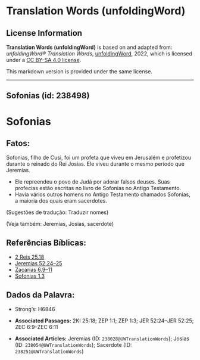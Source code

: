 # Translation Words (unfoldingWord)

## License Information

**Translation Words (unfoldingWord)** is based on and adapted from: _unfoldingWord® Translation Words_, [unfoldingWord](https://unfoldingword.org/utw), 2022, which is licensed under a [CC BY-SA 4.0 license](https://creativecommons.org/licenses/by-sa/4.0/legalcode.en).

This markdown version is provided under the same license.



--------------------------------

## Sofonias (id: 238498)

Sofonias
========

Fatos:
------

Sofonias, filho de Cusi, foi um profeta que viveu em Jerusalém e profetizou durante o reinado do Rei Josias. Ele viveu durante o mesmo período que Jeremias.

* Ele repreendeu o povo de Judá por adorar falsos deuses. Suas profecias estão escritas no livro de Sofonias no Antigo Testamento.
* Havia vários outros homens no Antigo Testamento chamados Sofonias, a maioria dos quais eram sacerdotes.

(Sugestões de tradução: Traduzir nomes)

(Veja também: Jeremias, Josias, sacerdote)

Referências Bíblicas:
---------------------

* [2 Reis 25\.18](https://ref.ly/2Kgs25:18)
* [Jeremias 52\.24–25](https://ref.ly/Jer52:24-Jer52:25)
* [Zacarias 6\.9–11](https://ref.ly/Zech6:9-Zech6:11)
* [Sofonias 1\.3](https://ref.ly/Zeph1:3)

Dados da Palavra:
-----------------

* Strong’s: H6846

* **Associated Passages:** 2KI 25:18; ZEP 1:1; ZEP 1:3; JER 52:24–JER 52:25; ZEC 6:9–ZEC 6:11
* **Associated Articles:** Jeremias (ID: `238028@UWTranslationWords`); Josias (ID: `238054@UWTranslationWords`); Sacerdote (ID: `238251@UWTranslationWords`)

